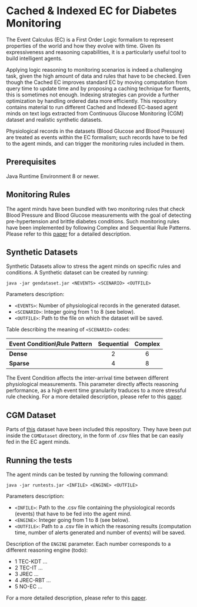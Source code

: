 # Cached & Indexed EC for Diabetes Monitoring

The Event Calculus (EC) is a First Order Logic formalism to represent properties of the world and how they evolve with time. Given its expressiveness and reasoning capabilities, it is a particularly useful tool to build intelligent agents.

Applying logic reasoning to monitoring scenarios is indeed a challenging task, given the high amount of data and rules that have to be checked. Even though the Cached EC improves standard EC by moving computation from query time to update time and by proposing a caching technique for fluents, this is sometimes not enough. Indexing strategies can provide a further optimization by handling ordered data more efficiently.
This repository contains material to run different Cached and Indexed EC-based agent minds on text logs extracted from Continuous Glucose Monitoring (CGM) dataset and realistic synthetic datasets.

Physiological records in the datasets (Blood Glucose and Blood Pressure) are treated as events within the EC formalism; such records have to be fed to the agent minds, and can trigger the monitoring rules included in them.

## Prerequisites

Java Runtime Environment 8 or newer.


## Monitoring Rules

The agent minds have been bundled with two monitoring rules that check Blood Pressure and Blood Glucose measurements with the goal of detecting pre-hypertension and brittle diabetes conditions.
Such monitoring rules have been implemented by following Complex and Sequential Rule Patterns.
Please refer to this [paper](https://todo) for a detailed description.

## Synthetic Datasets
  
Synthetic Datasets allow to stress the agent minds on specific rules and conditions. 
A Synthetic dataset can be created by running:
```
java -jar gendataset.jar <NEVENTS> <SCENARIO> <OUTFILE>
```
Parameters description:
* ```<EVENTS>```: Number of physiological records in the generated dataset.
* ```<SCENARIO>```: Integer going from 1 to 8 (see below).
* ```<OUTFILE>```: Path to the file on which the dataset will be saved.


Table describing the meaning of ```<SCENARIO>``` codes:

| Event Condition\Rule Pattern  | Sequential | Complex |
|-------------------------------|:----------:|:-------:|
| **Dense**                     | 2          | 6       |
| **Sparse**                    | 4          | 8       |

The Event Condition affects the inter-arrival time between different physiological measurements.
This parameter directly affects reasoning performance, as a high event time granularity traduces to a more stressful rule checking. 
For a more detailed description, please refer to this [paper](https://todo).


## CGM Dataset

Parts of [this](https://t1dexchange.org/pages/resources/our-data/studies-with-data/) dataset have been included this repository.
They have been put inside the  ```CGMDataset``` directory, in the form of .csv files that be can easily fed in the EC agent minds.  

## Running the tests

The agent minds can be tested by running the following command:
```
java -jar runtests.jar <INFILE> <ENGINE> <OUTFILE>
```

Parameters description:
* ```<INFILE>```: Path to the .csv file containing the physiological records (events) that have to be fed into the agent mind.
* ```<ENGINE>```: Integer going from 1 to 8 (see below).
* ```<OUTFILE>```: Path to a .csv file in which the reasoning results (computation time, number of alerts generated and number of events) will be saved.

Description of the ```ENGINE``` parameter. Each number corresponds to a different reasoning engine (todo):
* 1 TEC-KDT ...
* 2 TEC-IT ...
* 3 JREC ...
* 4 JREC-RBT ...
* 5 NO-EC ...

For a more detailed description, please refer to this [paper](https://todo).
